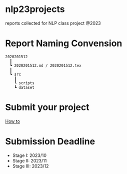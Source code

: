 # nlp23projects

reports collected for NLP class project @2023

# Report Naming Convension
```
2020201512
  ┃
  ┗ 2020201512.md / 2020201512.tex
  ┃
  ┗ src
    ┃
    ┗ scripts
    ┗ dataset  
```

# Submit your project
[How to](./Submission-Howto.md)

# Submission Deadline
- Stage I: 2023/10
- Stage II: 2023/11
- Stage III: 2023/12


